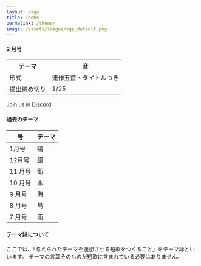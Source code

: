 ```yaml
---
layout: page
title: Theme
permalink: /theme/
image: /assets/images/ogp_default.png
---
```


#### 2 月号

<table class="table table-striped table-bordered">
  <tbody>
    <tr>
      <th>テーマ</th>
      <th>音</th>
    </tr>
    <tr>
      <td>形式</td>
      <td>連作五首・タイトルつき</td>
    </tr>
    <tr>
      <td>提出締め切り</td>
      <td>1/25</td>
    </tr>
  </tbody>
</table>

Join us in <i class="fa-brands fa-discord"></i> [Discord](https://discord.gg/WyV2XHN6z2)

#### 過去のテーマ

<table class="table table-striped table-bordered">
  <thead>
    <tr>
      <th>号</th>
      <th>テーマ</th>
    </tr>
  </thead>
  <tbody class="table-group-divider">
    <tr>
      <td>1月号</td>
      <td>晴</td>
    </tr>
    <tr>
      <td>12月号</td>
      <td>鏡</td>
    </tr>
    <tr>
      <td>11 月号</td>
      <td>街</td>
    </tr>
    <tr>
      <td>10 月号</td>
      <td>木</td>
    </tr>
    <tr>
      <td>9 月号</td>
      <td>海</td>
    </tr>
    <tr>
      <td>8 月号</td>
      <td>島</td>
    </tr>
    <tr>
      <td>7 月号</td>
      <td>雨</td>
    </tr>
  </tbody>
</table>

#### テーマ詠について

ここでは、「与えられたテーマを連想させる短歌をつくること」をテーマ詠といいます。
テーマの言葉そのものが短歌に含まれている必要はありません。
